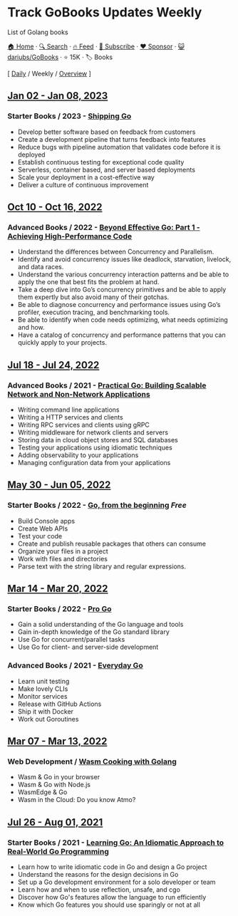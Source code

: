 # Track GoBooks Updates Weekly

List of Golang books

[🏠 Home](/README.md) · [🔍 Search](https://www.trackawesomelist.com/search/) · [🔥 Feed](https://www.trackawesomelist.com/dariubs/GoBooks/week/rss.xml) · [📮 Subscribe](https://trackawesomelist.us17.list-manage.com/subscribe?u=d2f0117aa829c83a63ec63c2f&id=36a103854c) · [❤️  Sponsor](https://github.com/sponsors/theowenyoung) · [😺 dariubs/GoBooks](https://github.com/dariubs/GoBooks) · ⭐ 15K · 🏷️ Books

[ [Daily](/content/dariubs/GoBooks/README.md) / Weekly / [Overview](/content/dariubs/GoBooks/readme/README.md) ]

## [Jan 02 - Jan 08, 2023](/content/2023/1/README.md)

### Starter Books / 2023 - [Shipping Go](https://www.manning.com/books/shipping-go)

*   Develop better software based on feedback from customers
*   Create a development pipeline that turns feedback into features
*   Reduce bugs with pipeline automation that validates code before it is deployed
*   Establish continuous testing for exceptional code quality
*   Serverless, container based, and server based deployments
*   Scale your deployment in a cost-effective way
*   Deliver a culture of continuous improvement

## [Oct 10 - Oct 16, 2022](/content/2022/41/README.md)

### Advanced Books / 2022 - [Beyond Effective Go: Part 1 - Achieving High-Performance Code](https://coreyscott.dev/book/)

*   Understand the differences between Concurrency and Parallelism.
*   Identify and avoid concurrency issues like deadlock, starvation, livelock, and data races.
*   Understand the various concurrency interaction patterns and be able to apply the one that best fits the problem at hand.
*   Take a deep dive into Go’s concurrency primitives and be able to apply them expertly but also avoid many of their gotchas.
*   Be able to diagnose concurrency and performance issues using Go’s profiler, execution tracing, and benchmarking tools.
*   Be able to identify when code needs optimizing, what needs optimizing and how.
*   Have a catalog of concurrency and performance patterns that you can quickly apply to your projects.

## [Jul 18 - Jul 24, 2022](/content/2022/29/README.md)

### Advanced Books / 2021 - [Practical Go: Building Scalable Network and Non-Network Applications](https://practicalgobook.net)

*   Writing command line applications
*   Writing a HTTP services and clients
*   Writing RPC services and clients using gRPC
*   Writing middleware for network clients and servers
*   Storing data in cloud object stores and SQL databases
*   Testing your applications using idiomatic techniques
*   Adding observability to your applications
*   Managing configuration data from your applications

## [May 30 - Jun 05, 2022](/content/2022/22/README.md)

### Starter Books / 2022 - [Go, from the beginning](https://leanpub.com/go-from-the-beginning) *Free*

*   Build Console apps
*   Create Web APIs
*   Test your code
*   Create and publish reusable packages that others can consume
*   Organize your files in a project
*   Work with files and directories
*   Parse text with the string library and regular expressions.

## [Mar 14 - Mar 20, 2022](/content/2022/11/README.md)

### Starter Books / 2022 - [Pro Go](https://link.springer.com/book/10.1007/978-1-4842-7355-5)

*   Gain a solid understanding of the Go language and tools
*   Gain in-depth knowledge of the Go standard library
*   Use Go for concurrent/parallel tasks
*   Use Go for client- and server-side development

### Advanced Books / 2021 - [Everyday Go](https://openfaas.gumroad.com/l/everyday-golang)

*   Learn unit testing
*   Make lovely CLIs
*   Monitor services
*   Release with GitHub Actions
*   Ship it with Docker
*   Work out Goroutines

## [Mar 07 - Mar 13, 2022](/content/2022/10/README.md)

### Web Development / [Wasm Cooking with Golang](https://k33g.gumroad.com/l/wasmcooking)

*   Wasm & Go in your browser
*   Wasm & Go with Node.js
*   WasmEdge & Go
*   Wasm in the Cloud: Do you know Atmo?

## [Jul 26 - Aug 01, 2021](/content/2021/30/README.md)

### Starter Books / 2021 - [Learning Go: An Idiomatic Approach to Real-World Go Programming](https://www.amazon.de/-/en/Jon-Bodner/dp/1492077216)

*   Learn how to write idiomatic code in Go and design a Go project
*   Understand the reasons for the design decisions in Go
*   Set up a Go development environment for a solo developer or team
*   Learn how and when to use reflection, unsafe, and cgo
*   Discover how Go's features allow the language to run efficiently
*   Know which Go features you should use sparingly or not at all